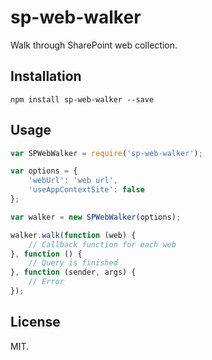 # sp-web-walker
Walk through SharePoint web collection.

## Installation
```
npm install sp-web-walker --save
```

## Usage
```js
var SPWebWalker = require('sp-web-walker');

var options = {
    'webUrl': 'web url',
    'useAppContextSite': false
};

var walker = new SPWebWalker(options);

walker.walk(function (web) {
    // Callback function for each web
}, function () {
    // Query is finished
}, function (sender, args) {
    // Error
});
```

## License
MIT.
